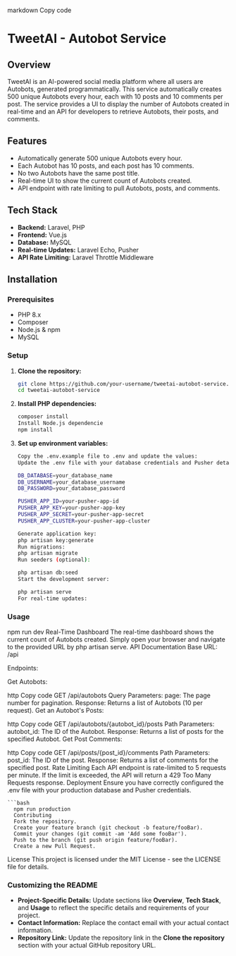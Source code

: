 markdown
Copy code
# TweetAI - Autobot Service

## Overview

TweetAI is an AI-powered social media platform where all users are Autobots, generated programmatically. This service automatically creates 500 unique Autobots every hour, each with 10 posts and 10 comments per post. The service provides a UI to display the number of Autobots created in real-time and an API for developers to retrieve Autobots, their posts, and comments.

## Features

- Automatically generate 500 unique Autobots every hour.
- Each Autobot has 10 posts, and each post has 10 comments.
- No two Autobots have the same post title.
- Real-time UI to show the current count of Autobots created.
- API endpoint with rate limiting to pull Autobots, posts, and comments.

## Tech Stack

- **Backend:** Laravel, PHP
- **Frontend:** Vue.js
- **Database:** MySQL
- **Real-time Updates:** Laravel Echo, Pusher
- **API Rate Limiting:** Laravel Throttle Middleware

## Installation

### Prerequisites

- PHP 8.x
- Composer
- Node.js & npm
- MySQL

### Setup

1. **Clone the repository:**

   ```bash
   git clone https://github.com/your-username/tweetai-autobot-service.git
   cd tweetai-autobot-service

2. **Install PHP dependencies:**

    ```bash
    composer install
    Install Node.js dependencie
    npm install

3. **Set up environment variables:**
    ```bash
    Copy the .env.example file to .env and update the values:
    Update the .env file with your database credentials and Pusher details:

    DB_DATABASE=your_database_name
    DB_USERNAME=your_database_username
    DB_PASSWORD=your_database_password

    PUSHER_APP_ID=your-pusher-app-id
    PUSHER_APP_KEY=your-pusher-app-key
    PUSHER_APP_SECRET=your-pusher-app-secret
    PUSHER_APP_CLUSTER=your-pusher-app-cluster

    Generate application key:
    php artisan key:generate
    Run migrations:
    php artisan migrate
    Run seeders (optional):

    php artisan db:seed
    Start the development server:

    php artisan serve
    For real-time updates:

### Usage

npm run dev
Real-Time Dashboard
The real-time dashboard shows the current count of Autobots created. Simply open your browser and navigate to the provided URL by php artisan serve.
API Documentation
Base URL: /api

Endpoints:

Get Autobots:

http
Copy code
GET /api/autobots
Query Parameters:
page: The page number for pagination.
Response: Returns a list of Autobots (10 per request).
Get an Autobot's Posts:

http
Copy code
GET /api/autobots/{autobot_id}/posts
Path Parameters:
autobot_id: The ID of the Autobot.
Response: Returns a list of posts for the specified Autobot.
Get Post Comments:

http
Copy code
GET /api/posts/{post_id}/comments
Path Parameters:
post_id: The ID of the post.
Response: Returns a list of comments for the specified post.
Rate Limiting
Each API endpoint is rate-limited to 5 requests per minute. If the limit is exceeded, the API will return a 429 Too Many Requests response.
Deployment
Ensure you have correctly configured the .env file with your production database and Pusher credentials.

    ```bash
      npm run production
      Contributing
      Fork the repository.
      Create your feature branch (git checkout -b feature/fooBar).
      Commit your changes (git commit -am 'Add some fooBar').
      Push to the branch (git push origin feature/fooBar).
      Create a new Pull Request.

License
This project is licensed under the MIT License - see the LICENSE file for details.

### **Customizing the README**

- **Project-Specific Details:** Update sections like **Overview**, **Tech Stack**, and **Usage** to reflect the specific details and requirements of your project.
- **Contact Information:** Replace the contact email with your actual contact information.
- **Repository Link:** Update the repository link in the **Clone the repository** section with your actual GitHub repository URL.





